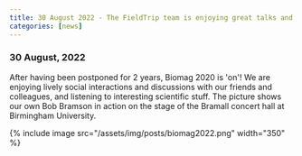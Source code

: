 ```yaml
---
title: 30 August 2022 - The FieldTrip team is enjoying great talks and real life social interaction at Biomag
categories: [news]
---
```


### 30 August, 2022

After having been postponed for 2 years, Biomag 2020 is 'on'! We are enjoying lively social interactions and discussions with our friends and colleagues, and listening to interesting scientific stuff. The picture shows our own Bob Bramson in action on the stage of the Bramall concert hall at Birmingham University.

{% include image src="/assets/img/posts/biomag2022.png" width="350" %}
